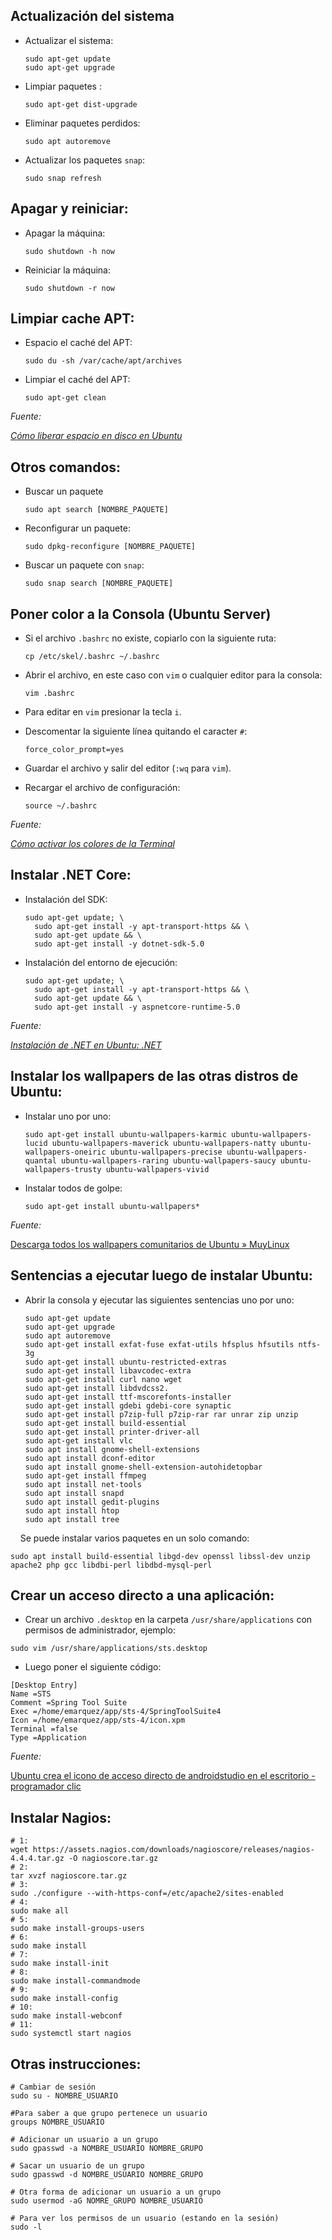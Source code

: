 ## Actualización del sistema

- Actualizar el sistema:
  
  ```shell
  sudo apt-get update
  sudo apt-get upgrade
  ```

- Limpiar paquetes :
  
  ```shell
  sudo apt-get dist-upgrade
  ```

- Eliminar paquetes perdidos:
  
  ```shell
  sudo apt autoremove
  ```

- Actualizar los paquetes `snap`:
  
  ```shell
  sudo snap refresh
  ```

## Apagar y reiniciar:

- Apagar la máquina:
  
  ```shell
  sudo shutdown -h now
  ```

- Reiniciar la máquina:
  
  ```shell
  sudo shutdown -r now
  ```

## Limpiar cache APT:

- Espacio el caché del APT:
  
  ```shell
  sudo du -sh /var/cache/apt/archives
  ```

- Limpiar el caché del APT:
  
  ```shell
  sudo apt-get clean
  ```

*Fuente:*

[*Cómo liberar espacio en disco en Ubuntu*](https://computerhoy.com/paso-a-paso/software/como-liberar-espacio-disco-ubuntu-49812)

## Otros comandos:

* Buscar un paquete
  
  ```shell
  sudo apt search [NOMBRE_PAQUETE]
  ```

* Reconfigurar un paquete:
  
  ```shell
  sudo dpkg-reconfigure [NOMBRE_PAQUETE]
  ```

* Buscar un paquete con `snap`:
  
  ```shell
  sudo snap search [NOMBRE_PAQUETE]
  ```

## Poner color a la Consola (Ubuntu Server)

* Si el archivo `.bashrc` no existe, copiarlo con la siguiente ruta:
  
  ```shell
  cp /etc/skel/.bashrc ~/.bashrc
  ```

* Abrir el archivo, en este caso con `vim` o cualquier editor para la consola:
  
  ```shell
  vim .bashrc
  ```

* Para editar en `vim` presionar la tecla `i`.

* Descomentar la siguiente línea quitando el caracter `#`:
  
  ```shell
  force_color_prompt=yes
  ```

* Guardar el archivo y salir del editor (`:wq` para `vim`).

* Recargar el archivo de configuración:
  
  ```shell
  source ~/.bashrc
  ```

*Fuente:*

[*Cómo activar los colores de la Terminal*](https://ubunlog.com/como-activar-los-colores-de-la-terminal/?utm_source=feedburner&utm_medium=%24%7Bfeed%2C+email%7D&utm_campaign=Feed%3A+%24%7BUbunlog%7D+%28%24%7BUbunlog%7D%29)

## Instalar .NET Core:

- Instalación del SDK:
  
  ```shell
  sudo apt-get update; \
    sudo apt-get install -y apt-transport-https && \
    sudo apt-get update && \
    sudo apt-get install -y dotnet-sdk-5.0
  ```

- Instalación del entorno de ejecución:
  
  ```shell
  sudo apt-get update; \
    sudo apt-get install -y apt-transport-https && \
    sudo apt-get update && \
    sudo apt-get install -y aspnetcore-runtime-5.0
  ```

*Fuente:*

[*Instalación de .NET en Ubuntu: .NET*](https://docs.microsoft.com/es-es/dotnet/core/install/linux-ubuntu)

## Instalar los wallpapers de las otras distros de Ubuntu:

- Instalar uno por uno:
  
  ```shell
  sudo apt-get install ubuntu-wallpapers-karmic ubuntu-wallpapers-lucid ubuntu-wallpapers-maverick ubuntu-wallpapers-natty ubuntu-wallpapers-oneiric ubuntu-wallpapers-precise ubuntu-wallpapers-quantal ubuntu-wallpapers-raring ubuntu-wallpapers-saucy ubuntu-wallpapers-trusty ubuntu-wallpapers-vivid
  ```

- Instalar todos de golpe:
  
  ```shell
  sudo apt-get install ubuntu-wallpapers*
  ```

*Fuente:*

[Descarga todos los wallpapers comunitarios de Ubuntu » MuyLinux](http://www.muylinux.com/2014/08/12/wallpapers-comunitarios-ubuntu)

## Sentencias a ejecutar luego de instalar Ubuntu:

- Abrir la consola y ejecutar las siguientes sentencias uno por uno:
  
  ```shell
  sudo apt-get update
  sudo apt-get upgrade
  sudo apt autoremove
  sudo apt-get install exfat-fuse exfat-utils hfsplus hfsutils ntfs-3g
  sudo apt-get install ubuntu-restricted-extras
  sudo apt-get install libavcodec-extra
  sudo apt-get install curl nano wget
  sudo apt-get install libdvdcss2.
  sudo apt-get install ttf-mscorefonts-installer
  sudo apt-get install gdebi gdebi-core synaptic
  sudo apt-get install p7zip-full p7zip-rar rar unrar zip unzip
  sudo apt-get install build-essential
  sudo apt-get install printer-driver-all
  sudo apt-get install vlc
  sudo apt install gnome-shell-extensions
  sudo apt install dconf-editor
  sudo apt install gnome-shell-extension-autohidetopbar
  sudo apt-get install ffmpeg
  sudo apt install net-tools
  sudo apt install snapd
  sudo apt install gedit-plugins
  sudo apt install htop
  sudo apt install tree
  ```

    Se puede instalar varios paquetes en un solo comando:

```shell
sudo apt install build-essential libgd-dev openssl libssl-dev unzip apache2 php gcc libdbi-perl libdbd-mysql-perl
```

## Crear un acceso directo a una aplicación:

- Crear un archivo `.desktop` en la carpeta `/usr/share/applications` con permisos de administrador, ejemplo:

```shell
sudo vim /usr/share/applications/sts.desktop
```

- Luego poner el siguiente código:

```vim
[Desktop Entry]
Name =STS
Comment =Spring Tool Suite
Exec =/home/emarquez/app/sts-4/SpringToolSuite4
Icon =/home/emarquez/app/sts-4/icon.xpm
Terminal =false
Type =Application
```

*Fuente:*

[Ubuntu crea el icono de acceso directo de androidstudio en el escritorio - programador clic](https://programmerclick.com/article/68481311309/)

## Instalar Nagios:

```shell
# 1:
wget https://assets.nagios.com/downloads/nagioscore/releases/nagios-4.4.4.tar.gz -O nagioscore.tar.gz
# 2:
tar xvzf nagioscore.tar.gz
# 3:
sudo ./configure --with-https-conf=/etc/apache2/sites-enabled
# 4:
sudo make all
# 5:
sudo make install-groups-users
# 6:
sudo make install
# 7:
sudo make install-init
# 8:
sudo make install-commandmode
# 9:
sudo make install-config
# 10:
sudo make install-webconf
# 11:
sudo systemctl start nagios
```

## Otras instrucciones:

```shell
# Cambiar de sesión
sudo su - NOMBRE_USUARIO

#Para saber a que grupo pertenece un usuario
groups NOMBRE_USUARIO

# Adicionar un usuario a un grupo
sudo gpasswd -a NOMBRE_USUARIO NOMBRE_GRUPO

# Sacar un usuario de un grupo
sudo gpasswd -d NOMBRE_USUARIO NOMBRE_GRUPO

# Otra forma de adicionar un usuario a un grupo
sudo usermod -aG NOMRE_GRUPO NOMBRE_USUARIO

# Para ver los permisos de un usuario (estando en la sesión)
sudo -l
```
